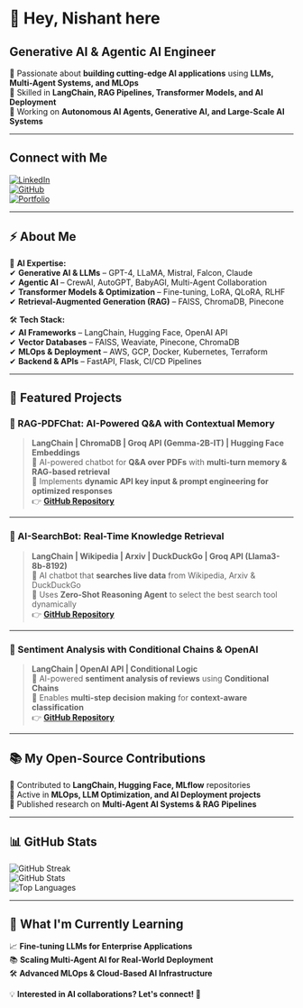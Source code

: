 # **👋 Hey, Nishant here**  
## Generative AI & Agentic AI Engineer 

🔹 Passionate about **building cutting-edge AI applications** using **LLMs, Multi-Agent Systems, and MLOps**  
🔹 Skilled in **LangChain, RAG Pipelines, Transformer Models, and AI Deployment**  
🔹 Working on **Autonomous AI Agents, Generative AI, and Large-Scale AI Systems**  

---

## **Connect with Me**  
[![LinkedIn](https://img.shields.io/badge/LinkedIn-Connect-blue?style=flat-square&logo=linkedin)](https://www.linkedin.com/in/yourprofile)  
[![GitHub](https://img.shields.io/badge/GitHub-Follow-black?style=flat-square&logo=github)](https://github.com/yourgithub)  
[![Portfolio](https://img.shields.io/badge/Portfolio-Visit-green?style=flat-square)](https://yourportfolio.com)  

---

## **⚡ About Me**  
🎯 **AI Expertise:**  
✔ **Generative AI & LLMs** – GPT-4, LLaMA, Mistral, Falcon, Claude  
✔ **Agentic AI** – CrewAI, AutoGPT, BabyAGI, Multi-Agent Collaboration  
✔ **Transformer Models & Optimization** – Fine-tuning, LoRA, QLoRA, RLHF  
✔ **Retrieval-Augmented Generation (RAG)** – FAISS, ChromaDB, Pinecone  

🛠 **Tech Stack:**  
✔ **AI Frameworks** – LangChain, Hugging Face, OpenAI API  
✔ **Vector Databases** – FAISS, Weaviate, Pinecone, ChromaDB  
✔ **MLOps & Deployment** – AWS, GCP, Docker, Kubernetes, Terraform  
✔ **Backend & APIs** – FastAPI, Flask, CI/CD Pipelines  

---

## **🚀 Featured Projects**  

### **🧠 RAG-PDFChat: AI-Powered Q&A with Contextual Memory**  
> **LangChain | ChromaDB | Groq API (Gemma-2B-IT) | Hugging Face Embeddings**  
🔹 AI-powered chatbot for **Q&A over PDFs** with **multi-turn memory & RAG-based retrieval**  
🔹 Implements **dynamic API key input & prompt engineering for optimized responses**  
👉 **[GitHub Repository](https://github.com/your-repo/RAG-PDFChat)**  

---

### **🤖 AI-SearchBot: Real-Time Knowledge Retrieval**  
> **LangChain | Wikipedia | Arxiv | DuckDuckGo | Groq API (Llama3-8b-8192)**  
🔹 AI chatbot that **searches live data** from Wikipedia, Arxiv & DuckDuckGo  
🔹 Uses **Zero-Shot Reasoning Agent** to select the best search tool dynamically  
👉 **[GitHub Repository](https://github.com/your-repo/AI-SearchBot)**  

---

### **📝 Sentiment Analysis with Conditional Chains & OpenAI**  
> **LangChain | OpenAI API | Conditional Logic**  
🔹 AI-powered **sentiment analysis of reviews** using **Conditional Chains**  
🔹 Enables **multi-step decision making** for **context-aware classification**  
👉 **[GitHub Repository](https://github.com/your-repo/Sentiment-Analysis-Conditional-Chains)**  

---

## **📚 My Open-Source Contributions**  
🔹 Contributed to **LangChain, Hugging Face, MLflow** repositories  
🔹 Active in **MLOps, LLM Optimization, and AI Deployment projects**  
🔹 Published research on **Multi-Agent AI Systems & RAG Pipelines**  

---

## **📊 GitHub Stats**  

![GitHub Streak](https://github-readme-streak-stats.herokuapp.com/?user=yourgithub&theme=dark)  
![GitHub Stats](https://github-readme-stats.vercel.app/api?username=yourgithub&show_icons=true&theme=dark)  
![Top Languages](https://github-readme-stats.vercel.app/api/top-langs/?username=yourgithub&layout=compact&theme=dark)  

---

## **🌱 What I'm Currently Learning**  
📈 **Fine-tuning LLMs for Enterprise Applications**  
📚 **Scaling Multi-Agent AI for Real-World Deployment**  
🛠 **Advanced MLOps & Cloud-Based AI Infrastructure**  

💡 **Interested in AI collaborations? Let's connect! 🚀**


